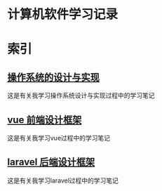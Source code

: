 # 计算机软件学习记录

# 索引
## [操作系统的设计与实现](./operate_sys/index.md)
这是有关我学习操作系统设计与实现过程中的学习笔记  
## [vue 前端设计框架](./vue/index.md)
这是有关我学习vue过程中的学习笔记  
## [laravel 后端设计框架](./laravel/index.md)
这是有关我学习laravel过程中的学习笔记  